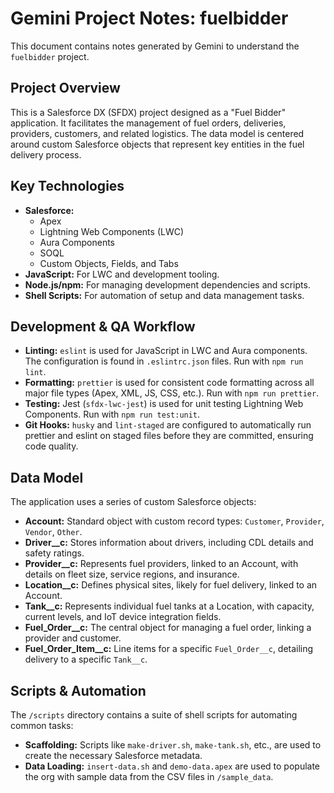 # Gemini Project Notes: fuelbidder

This document contains notes generated by Gemini to understand the `fuelbidder` project.

## Project Overview

This is a Salesforce DX (SFDX) project designed as a "Fuel Bidder" application. It facilitates the management of fuel orders, deliveries, providers, customers, and related logistics. The data model is centered around custom Salesforce objects that represent key entities in the fuel delivery process.

## Key Technologies

- **Salesforce:**
    - Apex
    - Lightning Web Components (LWC)
    - Aura Components
    - SOQL
    - Custom Objects, Fields, and Tabs
- **JavaScript:** For LWC and development tooling.
- **Node.js/npm:** For managing development dependencies and scripts.
- **Shell Scripts:** For automation of setup and data management tasks.

## Development & QA Workflow

- **Linting:** `eslint` is used for JavaScript in LWC and Aura components. The configuration is found in `.eslintrc.json` files. Run with `npm run lint`.
- **Formatting:** `prettier` is used for consistent code formatting across all major file types (Apex, XML, JS, CSS, etc.). Run with `npm run prettier`.
- **Testing:** Jest (`sfdx-lwc-jest`) is used for unit testing Lightning Web Components. Run with `npm run test:unit`.
- **Git Hooks:** `husky` and `lint-staged` are configured to automatically run prettier and eslint on staged files before they are committed, ensuring code quality.

## Data Model

The application uses a series of custom Salesforce objects:

- **Account:** Standard object with custom record types: `Customer`, `Provider`, `Vendor`, `Other`.
- **Driver__c:** Stores information about drivers, including CDL details and safety ratings.
- **Provider__c:** Represents fuel providers, linked to an Account, with details on fleet size, service regions, and insurance.
- **Location__c:** Defines physical sites, likely for fuel delivery, linked to an Account.
- **Tank__c:** Represents individual fuel tanks at a Location, with capacity, current levels, and IoT device integration fields.
- **Fuel_Order__c:** The central object for managing a fuel order, linking a provider and customer.
- **Fuel_Order_Item__c:** Line items for a specific `Fuel_Order__c`, detailing delivery to a specific `Tank__c`.

## Scripts & Automation

The `/scripts` directory contains a suite of shell scripts for automating common tasks:

- **Scaffolding:** Scripts like `make-driver.sh`, `make-tank.sh`, etc., are used to create the necessary Salesforce metadata.
- **Data Loading:** `insert-data.sh` and `demo-data.apex` are used to populate the org with sample data from the CSV files in `/sample_data`.
